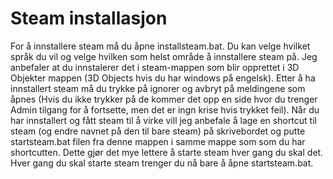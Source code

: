# Steam installasjon
For å innstallere steam må du åpne installsteam.bat. Du kan velge hvilket språk du vil og velge hvilken som helst område å innstallere steam på. Jeg anbefaler at du innstalerer det i steam-mappen som blir opprettet i 3D Objekter mappen (3D Objects hvis du har windows på engelsk).
Etter å ha innstallert steam må du trykke på ignorer og avbryt på meldingene som åpnes (Hvis du ikke trykker på de kommer det opp en side hvor du trenger Admin tilgang for å fortsette, men det er ingn krise hvis trykket feil). 
Når du har innstallert og fått steam til å virke vill jeg anbefale å lage en shortcut til steam (og endre navnet på den til bare steam) på skrivebordet og putte startsteam.bat filen fra denne mappen i samme mappe som som du har shortcutten. Dette gjør det mye lettere å starte steam hver gang du skal det.
Hver gang du skal starte steam trenger du nå bare å åpne startsteam.bat. 

